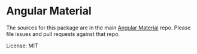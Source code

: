 Angular Material
=======

The sources for this package are in the main [Angular Material](https://github.com/angular/components) repo. Please file issues and pull requests against that repo.

License: MIT
